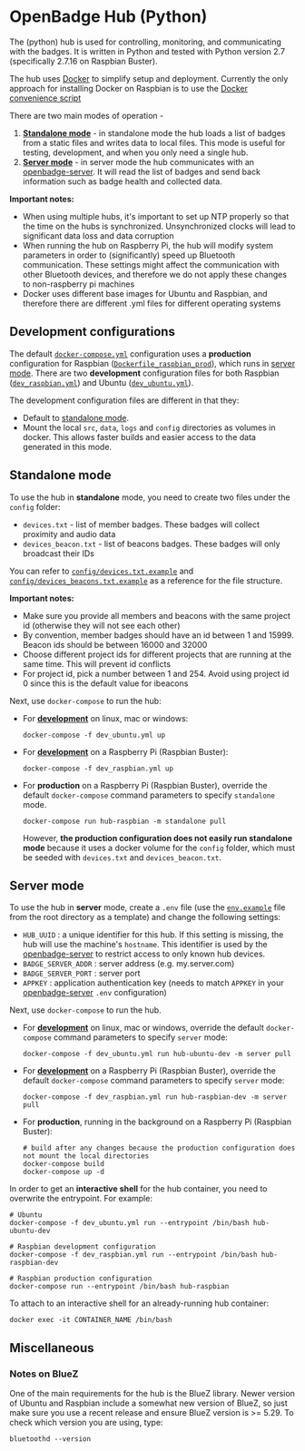 # OpenBadge Hub (Python)

The (python) hub is used for controlling, monitoring, and communicating with the badges. It is written in Python and tested with Python version 2.7 (specifically 2.7.16 on Raspbian Buster).

The hub uses [Docker](https://www.docker.com/) to simplify setup and deployment.  Currently the only approach for installing Docker on Raspbian is to use the [Docker convenience script](https://docs.docker.com/engine/install/debian/#install-using-the-convenience-script)

There are two main modes of operation - 
1. [**Standalone mode**](#standalone-mode) - in standalone mode the hub loads a list of badges from a static files and writes data to local files. This mode is useful for testing, development, and when you only need a single hub.
2. [**Server mode**](#server-mode) - in server mode the hub communicates with an [openbadge-server](https://github.com/stottlerhenke-seattle/openbadge-server). It will read the list of badges and send back information such as badge health and collected data.

**Important notes:**
* When using multiple hubs, it's important to set up NTP properly so that the time on the hubs is synchronized. Unsynchronized clocks will lead to significant data loss and data corruption
* When running the hub on Raspberry Pi, the hub will modify system parameters in order to (significantly) speed up Bluetooth communication. These settings might affect the communication with other Bluetooth devices, and therefore we do not apply these changes to non-raspberry pi machines
* Docker uses different base images for Ubuntu and Raspbian, and therefore there are different .yml files for different operating systems


## Development configurations
The default [`docker-compose.yml`](docker-compose.yml) configuration uses a **production** configuration for Raspbian ([`Dockerfile_raspbian_prod`](compose/openbadge-hub-py/Dockerfile_raspbian_prod)), which runs in [server mode](#server-mode).  There are two **development** configuration files for both Raspbian ([`dev_raspbian.yml`](dev_raspbian.yml)) and Ubuntu ([`dev_ubuntu.yml`](dev_ubuntu.yml)).

The development configuration files are different in that they:
* Default to [standalone mode](#standalone-mode).
* Mount the local `src`, `data`, `logs` and `config` directories as volumes in docker. This allows
faster builds and easier access to the data generated in this mode.


## Standalone mode
To use the hub in **standalone** mode, you need to create two files under the `config` folder:
* `devices.txt` - list of member badges. These badges will collect proximity and audio data
* `devices_beacon.txt` - list of beacons badges. These badges will only broadcast their IDs

You can refer to [`config/devices.txt.example`](config/devices.txt.example) and [`config/devices_beacons.txt.example`](config/devices_beacons.txt.example) as a reference for the file structure.

**Important notes:**
* Make sure you provide all members and beacons with the same project id (otherwise they will not see each other)
* By convention, member badges should have an id between 1 and 15999. Beacon ids should be between 16000 and 32000
* Choose different project ids for different projects that are running at the same time. This will prevent id conflicts
* For project id, pick a number between 1 and 254. Avoid using project id 0 since this is the default value for ibeacons

Next, use `docker-compose` to run the hub:

* For [**development**](#development-configurations) on linux, mac or windows:
  ```
  docker-compose -f dev_ubuntu.yml up
  ```
* For [**development**](#development-configurations) on a Raspberry Pi (Raspbian Buster):
  ```
  docker-compose -f dev_raspbian.yml up
  ```
* For **production** on a Raspberry Pi (Raspbian Buster), override the default `docker-compose` command parameters to specify `standalone` mode.
  ```
  docker-compose run hub-raspbian -m standalone pull
  ```
  However, **the production configuration does not easily run standalone mode** because it uses a docker volume for the `config` folder, which must be seeded with `devices.txt` and `devices_beacon.txt`.


## Server mode
To use the hub in **server** mode, create a `.env` file (use the [`env.example`](env.example) file from the root directory as a template) and change the following settings:
  * `HUB_UUID` : a unique identifier for this hub.  If this setting is missing, the hub will use the machine's `hostname`.  This identifier is used by the [openbadge-server](https://github.com/stottlerhenke-seattle/openbadge-server) to restrict access to only known hub devices.
  * `BADGE_SERVER_ADDR` : server address (e.g. my.server.com)
  * `BADGE_SERVER_PORT` : server port
  * `APPKEY` : application authentication key (needs to match `APPKEY` in your [openbadge-server](https://github.com/stottlerhenke-seattle/openbadge-server) `.env` configuration)

Next, use `docker-compose` to run the hub.
* For [**development**](#development-configurations) on linux, mac or windows, override the default `docker-compose` command parameters to specify `server` mode:
  ```
  docker-compose -f dev_ubuntu.yml run hub-ubuntu-dev -m server pull
  ```
* For [**development**](#development-configurations) on a Raspberry Pi (Raspbian Buster), override the default `docker-compose` command parameters to specify `server` mode:
  ```
  docker-compose -f dev_raspbian.yml run hub-raspbian-dev -m server pull
  ```
* For **production**, running in the background on a Raspberry Pi (Raspbian Buster):
  ```
  # build after any changes because the production configuration does not mount the local directories
  docker-compose build
  docker-compose up -d
  ```

In order to get an **interactive shell** for the hub container, you need to overwrite the entrypoint.  For example:
```
# Ubuntu
docker-compose -f dev_ubuntu.yml run --entrypoint /bin/bash hub-ubuntu-dev

# Raspbian development configuration
docker-compose -f dev_raspbian.yml run --entrypoint /bin/bash hub-raspbian-dev

# Raspbian production configuration
docker-compose run --entrypoint /bin/bash hub-raspbian
```

To attach to an interactive shell for an already-running hub container:
```
docker exec -it CONTAINER_NAME /bin/bash
```


## Miscellaneous
### Notes on BlueZ
One of the main requirements for the hub is the BlueZ library. Newer version of Ubuntu and Raspbian include a somewhat
new version of BlueZ, so just make sure you use a recent release and ensure BlueZ version is >= 5.29. To check which
version you are using, type:
```
bluetoothd --version
```
